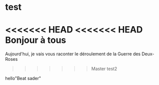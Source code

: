# test

<<<<<<< HEAD
<<<<<<< HEAD
Bonjour à tous
=======
Aujourd'hui, je vais vous raconter le déroulement de la Guerre des Deux-Roses


>>>>>>> Master
>>>>>>> test2

hello"Beat sader"